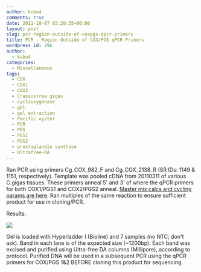 ```yaml
---
author: kubu4
comments: true
date: 2011-10-07 02:20:35+00:00
layout: post
slug: pcr-region-outside-of-coxpgs-qpcr-primers
title: PCR - Region Outside of COX/PGS qPCR Primers
wordpress_id: 296
author:
  - kubu4
categories:
  - Miscellaneous
tags:
  - COX
  - COX1
  - COX2
  - Crassostrea gigas
  - cyclooxygenase
  - gel
  - gel extraction
  - Pacific oyster
  - PCR
  - PGS
  - PGS1
  - PGS2
  - prostaglandin synthase
  - Ultrafree-DA
---
```


Ran PCR using primers Cg_COX_982_F and Cg_COX_2138_R (SR IDs: 1149 & 1151, respectively). Template was pooled cDNA from 20110311 of various C.gigas tissues. These primers anneal 5' and 3' of where the qPCR primers for both COX1/PGS1 and COX2/PGS2 anneal. [Master mix calcs and cycling params are here](http://eagle.fish.washington.edu/Arabidopsis/20111006-02.jpg). Ran multiples of the same reaction to ensure sufficient product for use in cloning/PCR.

Results:

![](http://eagle.fish.washington.edu/Arabidopsis/20111006-01.JPG)

Gel is loaded with Hyperladder I (Bioline) and 7 samples (no NTC; don't ask). Band in each lane is of the expected size (~1200bp). Each band was excised and purified using Ultra-free DA columns (Millipore), according to protocol. Purified DNA will be used in a subsequent PCR using the qPCR primers for COX/PGS 1&2 BEFORE cloning this product for sequencing.
